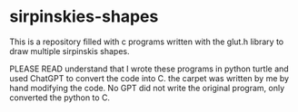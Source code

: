 # sirpinskies-shapes
This is a repository filled with c programs written with the glut.h library to draw multiple sirpinskis shapes. 

PLEASE READ
understand that I wrote these programs in python turtle and used ChatGPT to convert the code into C. the carpet was written by me by hand modifying the code. No GPT did not write the original program, only 
converted the python to C. 
